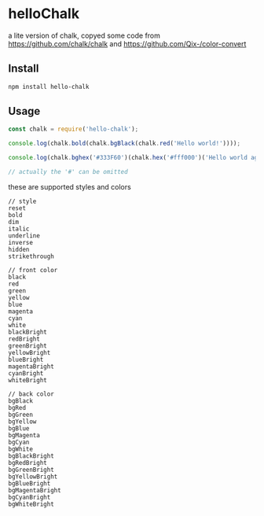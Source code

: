 # helloChalk
a lite version of chalk, copyed some code from https://github.com/chalk/chalk and https://github.com/Qix-/color-convert

## Install

```bash
npm install hello-chalk
```

## Usage

```js
const chalk = require('hello-chalk');

console.log(chalk.bold(chalk.bgBlack(chalk.red('Hello world!'))));

console.log(chalk.bghex('#333F60')(chalk.hex('#fff000')('Hello world again!')));

// actually the '#' can be omitted
```

these are supported styles and colors
```
// style
reset
bold
dim
italic
underline
inverse
hidden
strikethrough

// front color
black
red
green
yellow
blue
magenta
cyan
white
blackBright
redBright
greenBright
yellowBright
blueBright
magentaBright
cyanBright
whiteBright

// back color
bgBlack
bgRed
bgGreen
bgYellow
bgBlue
bgMagenta
bgCyan
bgWhite
bgBlackBright
bgRedBright
bgGreenBright
bgYellowBright
bgBlueBright
bgMagentaBright
bgCyanBright
bgWhiteBright
```
